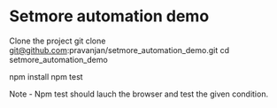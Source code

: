 # Setmore automation demo 

Clone the project
git clone git@github.com:pravanjan/setmore_automation_demo.git
cd setmore_automation_demo

npm install
npm test

Note - Npm test should lauch the browser and test the given condition.
